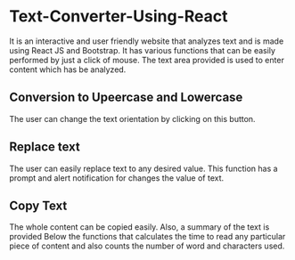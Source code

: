 # Text-Converter-Using-React
It is an interactive and user friendly website that analyzes text and is made using React JS and Bootstrap. It has various functions that can be easily performed by just a click of mouse. 
The text area provided is used to enter content which has be analyzed.
## Conversion to Upeercase and Lowercase
The user can change the text orientation by clicking on this button.
## Replace text
The user can easily replace text to any desired value. This function has a prompt and alert notification for changes the value of text.
## Copy Text 
The whole content can be copied easily.
Also, a summary of the text is provided Below the functions that calculates the time to read any particular piece of content and also counts the number of word and characters used.
